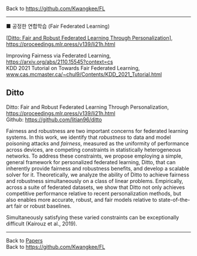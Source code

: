 Back to https://github.com/Kwangkee/FL
***


■ 공정한 연합학습 (Fair Federated Learning)  

[[Ditto: Fair and Robust Federated Learning Through Personalization](https://github.com/Kwangkee/FL/blob/main/FL@Fair.md#ditto)], https://proceedings.mlr.press/v139/li21h.html

Improving Fairness via Federated Learning, https://arxiv.org/abs/2110.15545?context=cs  
KDD 2021 Tutorial on Towards Fair Federated Learning, www.cas.mcmaster.ca/~chul9/Contents/KDD_2021_Tutorial.html  


## Ditto 
Ditto: Fair and Robust Federated Learning Through Personalization, https://proceedings.mlr.press/v139/li21h.html  
Github: https://github.com/litian96/ditto  

Fairness and robustness are two important concerns for federated learning systems. In this work, we identify that *robustness* to data and model poisoning attacks and *fairness*, measured as the uniformity of performance across devices, are competing constraints in statistically heterogeneous networks. To address these constraints, we propose employing a simple, general framework for personalized federated learning, Ditto, that can inherently provide fairness and robustness benefits, and develop a scalable solver for it. Theoretically, we analyze the ability of Ditto to achieve fairness and robustness simultaneously on a class of linear problems. Empirically, across a suite of federated datasets, we show that Ditto not only achieves competitive performance relative to recent personalization methods, but also enables more accurate, robust, and fair models relative to state-of-the-art fair or robust baselines.

Simultaneously satisfying these varied constraints can be exceptionally difficult (Kairouz et al., 2019).


***
Back to [Papers](#papers)  
Back to https://github.com/Kwangkee/FL
